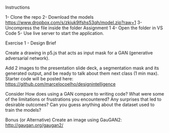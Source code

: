 
Instructions

1- Clone the repo
2- Download the models https://www.dropbox.com/s/zkjuk9lfshs53qh/model.zip?raw=1
3- Uncompress the file inside the folder Assignment 1
4- Open the folder in VS Code
5- Use live server to start the application. 


Exercise 1 - Design Brief

Create a drawing in p5.js that acts as input mask for a GAN (generative adversarial network).  

Add 2 images to the presentation slide deck, a segmentation mask and its generated output, and be ready to talk about them next class (1 min max). 
Starter code will be posted here: https://github.com/marcelocoelho/designintelligence 

Consider
How does using a GAN compare to writing code?
What were some of the limitations or frustrations you encountered?
Any surprises that led to desirable outcomes?
Can you guess anything about the dataset used to train the models?

Bonus (or Alternative)
Create an image using GauGAN2: http://gaugan.org/gaugan2/ 
